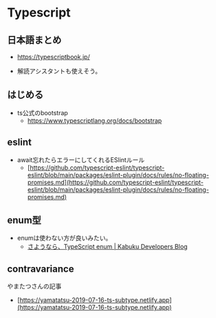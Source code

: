 # Typescript

## 日本語まとめ

- https://typescriptbook.jp/

- 解読アシスタントも使えそう。

## はじめる

- ts公式のbootstrap
  - https://www.typescriptlang.org/docs/bootstrap

## eslint

- await忘れたらエラーにしてくれるESlintルール
  - [https://github.com/typescript-eslint/typescript-eslint/blob/main/packages/eslint-plugin/docs/rules/no-floating-promises.md](https://github.com/typescript-eslint/typescript-eslint/blob/main/packages/eslint-plugin/docs/rules/no-floating-promises.md)

## enum型

- enumは使わない方が良いみたい。
  - [さようなら、TypeScript enum | Kabuku Developers Blog](https://www.kabuku.co.jp/developers/good-bye-typescript-enum)

## contravariance

やまたつさんの記事
- [https://yamatatsu-2019-07-16-ts-subtype.netlify.app](https://yamatatsu-2019-07-16-ts-subtype.netlify.app)